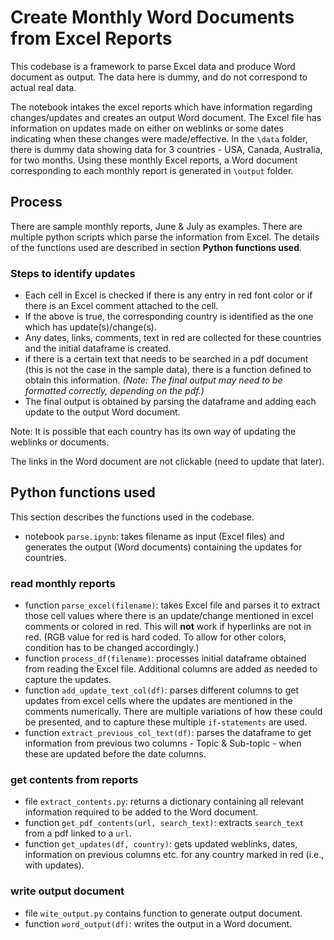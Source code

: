 # Create Monthly Word Documents from Excel Reports
This codebase is a framework to parse Excel data
and produce Word document as output. 
The data here is dummy, and do not correspond to actual real data. 

The notebook intakes the excel reports 
which have information regarding
changes/updates and creates an output Word document.
The Excel file has information on updates made on either on
weblinks or some dates indicating when these changes were
made/effective. In the `\data` folder, there is dummy data
showing data for 3 countries - USA, Canada, Australia, for two
months. Using these monthly Excel reports,
a Word document corresponding to each monthly report
is generated in `\output` folder.


## Process
There are sample monthly reports, June & July as examples.
There are multiple python scripts which parse the information
from Excel. The details of the functions used are described
in section **Python functions used**.


### Steps to identify updates
- Each cell in Excel is checked if there is any entry in red font color
or if there is an Excel comment attached to the cell.
- If the above is true, the corresponding country is identified as
the one which has update(s)/change(s).
- Any dates, links, comments, text in red are collected for these
countries and the initial dataframe is created.
- if there is a certain text that needs to be searched in a pdf
document (this is not the case in the sample data), there is a
function defined to obtain this information. 
*(Note: The final output may need to be formatted correctly, depending on the pdf.)*
- The final output is obtained by parsing the dataframe and 
adding each update to the output Word document.

Note: It is possible that each country has its own way of updating
the weblinks or documents. 

The links in the Word document are not clickable 
(need to update that later).


## Python functions used
This section describes the functions used in the codebase.
- notebook `parse.ipynb`: takes filename as input (Excel files)
and generates the output (Word documents) containing the
updates for countries.

### read monthly reports
- function `parse_excel(filename)`: takes Excel file and
parses it to extract those cell values where there is an
update/change mentioned in excel comments or colored in red.
This will **not** work if hyperlinks are not in red.
(RGB value for red is hard coded. To allow for other
colors, condition has to be changed accordingly.)
- function `process_df(filename)`: processes initial
dataframe obtained from reading the Excel file. Additional
columns are added as needed to capture the updates.
- function `add_update_text_col(df)`: parses different
columns to get updates from excel cells where the updates are
mentioned in the comments numerically. There are multiple
variations of how these could be presented, and to capture
these multiple `if-statements` are used.
- function `extract_previous_col_text(df)`: parses the dataframe
to get information from previous two columns - Topic &
Sub-topic - when these are updated before the date columns.

### get contents from reports
- file `extract_contents.py`: returns a dictionary containing
all relevant information required to be added to the 
Word document.
- function `get_pdf_contents(url, search_text)`: extracts
`search_text` from a pdf linked to a `url`.
- function `get_updates(df, country)`: gets updated weblinks,
dates, information on previous columns etc. for any country
marked in red (i.e., with updates).

### write output document
- file `wite_output.py` contains function to generate output
document.
- function `word_output(df)`: writes the output in a Word document.
